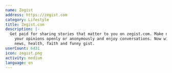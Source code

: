 ```yaml
---
name: Zegist
address: https://zegist.com
category: Lifestyle
title: Zegist.com
description: |-
  Get paid for sharing stories that matter to you on zegist.com. Make new friends, discuss
    your opinions openly or anonymously and enjoy conversations. Now with relationships,
    news, health, faith and funny gist.
userCount: 6431
icon: zegist.png
activity: medium
language: en
---
```

